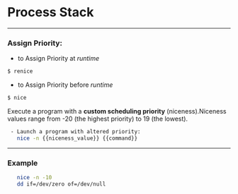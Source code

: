 # Process Stack
----

### Assign Priority:

- to Assign Priority at *runtime*
```bash
$ renice
```

- to Assign Priority before *runtime*
```bash
$ nice
```



Execute a program with a **custom scheduling priority** (niceness).Niceness values range from -20 (the highest priority) to 19 (the lowest).
```bash
 - Launch a program with altered priority:
   nice -n {{niceness_value}} {{command}}
```


----
### Example

```bash
   nice -n -10 
   dd if=/dev/zero of=/dev/null
```

